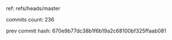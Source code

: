 ref: refs/heads/master

commits count:
236

prev commit hash:
670e9b77dc38b1f6b19a2c68100bf325ffaab081
